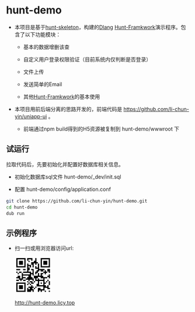 hunt-demo
============================================

* 本项目是基于[hunt-skeleton](https://github.com/huntlabs/hunt-skeleton.git)，构建的[Dlang](https://dlang.org/) [Hunt-Framkwork](https://github.com/huntlabs/hunt-framework-docs)演示程序。包含了以下功能模块：
    
    * 基本的数据增删该查
    
    * 自定义用户登录权限验证（目前系统内仅判断是否登录）

    * 文件上传

    * 发送简单的Email

    * 其他[Hunt-Framkwork](https://github.com/huntlabs/hunt-framework-docs)的基本使用

* 本项目用前后端分离的思路开发的，前端代码是 https://github.com/li-chun-yin/uniapp-ui 。

  * 前端通过npm build得到的H5资源被复制到 hunt-demo/wwwroot 下

试运行
---------------------------------------------------------------------------

拉取代码后，先要初始化并配置好数据库相关信息。

* 初始化数据库sql文件 hunt-demo/_dev/init.sql

* 配置 hunt-demo/config/application.conf

```bash
git clone https://github.com/li-chun-yin/hunt-demo.git
cd hunt-demo
dub run
```

示例程序
---------------------------------------------------------------------------
* 扫一扫或用浏览器访问url: 

  ![Image text](./demo_qrcode.png)

  http://hunt-demo.licy.top